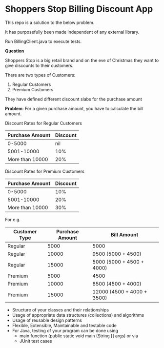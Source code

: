 # Shoppers Stop Billing Discount App

This repo is a solution to the below problem.

It has purposefully been made independent of any external library.

Run BillingClient.java to execute tests.


**Question**

Shoppers Stop is a big retail brand and on the eve of Christmas they want to give discounts to their customers.

There are two types of Customers:
1. Regular Customers
2. Premium Customers

They have defined different discount slabs for the purchase amount

**Problem**: For a given purchase amount, you have to calculate the bill amount.

Discount Rates for Regular Customers 

| Purchase Amount  | Discount   |
| ------------- | ------------- |
| 0-5000        | nil           |
| 5001-10000    | 10%           |
| More than 10000    | 20%           |

Discount Rates for Premium Customers 

| Purchase Amount  | Discount   |
| ------------- | ------------- |
| 0-5000        | 10%           |
| 5001-10000    | 20%           |
| More than 10000 | 30%           |

For e.g.

| **Customer Type**		|	**Purchase Amount**	|	**Bill Amount** |
| -------------------|---------------------|-----------------|
| Regular					|	5000				|	5000 |
| Regular					|	10000				|	9500 (5000 + 4500) |
| Regular					|	15000				|	5000 (5000 + 4500 + 4000) |
| Premium					|	5000				|	4500 |
| Premium					|	10000				|	8500 (4500 + 4000) |
| Premium					|	15000				|	12000 (4500 + 4000 + 3500) |


* Structure of your classes and their relationships
* Usage of appropriate data structures (collections) and algorithms
* Usage of reusable design patterns
* Flexible, Extensible, Maintainable and testable code
* For Java, testing of your program can be done using
  * main function (public static void main (String [] args) or via
  * JUnit test cases
